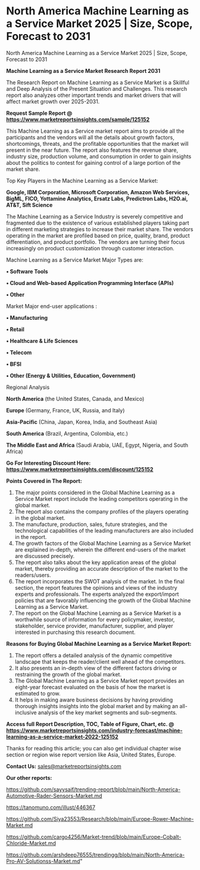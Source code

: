 # North America Machine Learning as a Service Market 2025 | Size, Scope, Forecast to 2031
North America Machine Learning as a Service Market 2025 | Size, Scope, Forecast to 2031

<strong>Machine Learning as a Service Market Research Report 2031</strong>

The Research Report on Machine Learning as a Service Market is a Skillful and Deep Analysis of the Present Situation and Challenges. This research report also analyzes other important trends and market drivers that will affect market growth over 2025-2031.

<strong>Request Sample Report @ <a href=https://www.marketreportsinsights.com/sample/125152>https://www.marketreportsinsights.com/sample/125152</a></strong>

This Machine Learning as a Service market report aims to provide all the participants and the vendors will all the details about growth factors, shortcomings, threats, and the profitable opportunities that the market will present in the near future. The report also features the revenue share, industry size, production volume, and consumption in order to gain insights about the politics to contest for gaining control of a large portion of the market share.

Top Key Players in the Machine Learning as a Service Market:

<strong>Google, IBM Corporation, Microsoft Corporation, Amazon Web Services, BigML, FICO, Yottamine Analytics, Ersatz Labs, Predictron Labs, H2O.ai, AT&T, Sift Science</strong>

The Machine Learning as a Service Industry is severely competitive and fragmented due to the existence of various established players taking part in different marketing strategies to increase their market share. The vendors operating in the market are profiled based on price, quality, brand, product differentiation, and product portfolio. The vendors are turning their focus increasingly on product customization through customer interaction.

Machine Learning as a Service Market Major Types are:

<strong>• Software Tools

• Cloud and Web-based Application Programming Interface (APIs)

• Other</strong>

Market Major end-user applications :

<strong>• Manufacturing

• Retail

• Healthcare & Life Sciences

• Telecom

• BFSI

• Other (Energy & Utilities, Education, Government)</strong>

Regional Analysis

</u><strong><b>North America</b></strong> (the United States, Canada, and Mexico)

<strong><b>Europe </b></strong>(Germany, France, UK, Russia, and Italy)

<strong><b>Asia-Pacific</b></strong> (China, Japan, Korea, India, and Southeast Asia)

<strong><b>South America</b></strong> (Brazil, Argentina, Colombia, etc.)

<strong><b>The Middle East and Africa</b></strong> (Saudi Arabia, UAE, Egypt, Nigeria, and South Africa)

<strong>Go For Interesting Discount Here: <a href=https://www.marketreportsinsights.com/discount/125152>https://www.marketreportsinsights.com/discount/125152</a></strong>

<strong>Points Covered in The Report:</strong>
<ol>
  <li>The major points considered in the Global Machine Learning as a Service Market report include the leading competitors operating in the global market.</li>
  <li>The report also contains the company profiles of the players operating in the global market.</li>
  <li>The manufacture, production, sales, future strategies, and the technological capabilities of the leading manufacturers are also included in the report.</li>
  <li>The growth factors of the Global Machine Learning as a Service Market are explained in-depth, wherein the different end-users of the market are discussed precisely.</li>
  <li>The report also talks about the key application areas of the global market, thereby providing an accurate description of the market to the readers/users.</li>
  <li>The report incorporates the SWOT analysis of the market. In the final section, the report features the opinions and views of the industry experts and professionals. The experts analyzed the export/import policies that are favorably influencing the growth of the Global Machine Learning as a Service Market.</li>
  <li>The report on the Global Machine Learning as a Service Market is a worthwhile source of information for every policymaker, investor, stakeholder, service provider, manufacturer, supplier, and player interested in purchasing this research document.</li>
</ol>
<strong>Reasons for Buying Global Machine Learning as a Service Market Report:</strong>

<ol>
  <li>The report offers a detailed analysis of the dynamic competitive landscape that keeps the reader/client well ahead of the competitors.</li>
  <li>It also presents an in-depth view of the different factors driving or restraining the growth of the global market.</li>
  <li>The Global Machine Learning as a Service Market report provides an eight-year forecast evaluated on the basis of how the market is estimated to grow.</li>
  <li>It helps in making aware business decisions by having providing thorough insights insights into the global market and by making an all-inclusive analysis of the key market segments and sub-segments.</li>
</ol>
<strong>Access full Report Description, TOC, Table of Figure, Chart, etc. @ <a href=https://www.marketreportsinsights.com/industry-forecast/machine-learning-as-a-service-market-2022-125152>https://www.marketreportsinsights.com/industry-forecast/machine-learning-as-a-service-market-2022-125152</a></strong>


Thanks for reading this article; you can also get individual chapter wise section or region wise report version like Asia, United States, Europe.

<strong>Contact Us:</strong>
sales@marketreportsinsights.com

<strong>Our other reports:</strong>

<a href=https://github.com/sayysaif/trending-report/blob/main/North-America-Automotive-Rader-Sensors-Market.md>https://github.com/sayysaif/trending-report/blob/main/North-America-Automotive-Rader-Sensors-Market.md</a>

<a href=https://tanomuno.com/illust/446367>https://tanomuno.com/illust/446367</a>

<a href=https://github.com/Siya23553/Research/blob/main/Europe-Rower-Machine-Market.md>https://github.com/Siya23553/Research/blob/main/Europe-Rower-Machine-Market.md</a>

<a href=https://github.com/cargo4256/Market-trend/blob/main/Europe-Cobalt-Chloride-Market.md>https://github.com/cargo4256/Market-trend/blob/main/Europe-Cobalt-Chloride-Market.md</a>

<a href=https://github.com/arshdeep76555/trendingg/blob/main/North-America-Pro-AV-Solutionss-Market.md>https://github.com/arshdeep76555/trendingg/blob/main/North-America-Pro-AV-Solutionss-Market.md</a>"
